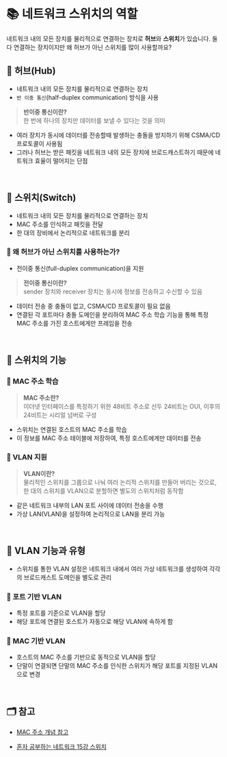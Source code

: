 # 📚 네트워크 스위치의 역할
네트워크 내의 모든 장치를 물리적으로 연결하는 장치로 **허브**와 **스위치**가 있습니다. 둘다 연결하는 장치이지만 왜 허브가 아닌 스위치를 많이 사용할까요?  

## 📖 허브(Hub)
- 네트워크 내의 모든 장치를 물리적으로 연결하는 장치
- `반 이중 통신`(half-duplex communication) 방식을 사용
> **반이중 통신이란?**   
한 번에 하나의 장치만 데이터를 보낼 수 있다는 것을 의미
- 여러 장치가 동시에 데이터를 전송할때 발생하는 충돌을 방지하기 위해 CSMA/CD 프로토콜이 사용됨
- 그러나 허브는 받은 패킷을 네트워크 내의 모든 장치에 브로드캐스트하기 때문에 네트워크 효율이 떨어지는 단점

</br>

## 📖 스위치(Switch)
- 네트워크 내의 모든 장치를 물리적으로 연결하는 장치
- MAC 주소를 인식하고 패킷을 전달
- 한 대의 장비에서 논리적으로 네트워크를 분리

### 📍 왜 허브가 아닌 스위치를 사용하는가?
- 전이중 통신(full-duplex communication)을 지원
> **전이중 통신이란?**   
sender 장치와 receiver 장치는 동시에 정보를 전송하고 수신할 수 있음   
- 데이터 전송 중 충돌이 없고, CSMA/CD 프로토콜이 필요 없음
- 연결된 각 포트마다 충돌 도메인을 분리하여 MAC 주소 학습 기능을 통해 특정 MAC 주소를 가진 호스트에게만 프레임을 전송

</br> 

## 📖 스위치의 기능
### 📍 MAC 주소 학습

> **MAC 주소란?**  
이더넷 인터페이스를 특정하기 위한 48비트 주소로 선두 24비트는 OUI, 이후의 24비트는 시리얼 넘버로 구성
- 스위치는 연결된 호스트의 MAC 주소를 학습
- 이 정보를 MAC 주소 테이블에 저장하여, 특정 호스트에게만 데이터를 전송


### 📍 VLAN 지원
> **VLAN이란?**   
물리적인 스위치를 그룹으로 나눠 여러 논리적 스위치를 만들어 버리는 것으로, 한 대의 스위치를 VLAN으로 분할하면 별도의 스위치처럼 동작함
- 같은 네트워크 내부의 LAN 포트 사이에 데이터 전송을 수행
- 가상 LAN(VLAN)을 설정하여 논리적으로 LAN을 분리 가능 

</br> 

## 📖 VLAN 기능과 유형
- 스위치를 통한 VLAN 설정은 네트워크 내에서 여러 가상 네트워크를 생성하여 각각의 브로드캐스트 도메인을 별도로 관리

### 📍 포트 기반 VLAN
- 특정 포트를 기준으로 VLAN을 할당
- 해당 포트에 연결된 호스트가 자동으로 해당 VLAN에 속하게 함

### 📍 MAC 기반 VLAN
- 호스트의 MAC 주소를 기반으로 동적으로 VLAN을 할당
- 단말이 연결되면 단말의 MAC 주소를 인식한 스위치가 해당 포트를 지정된 VLAN으로 변경


</br>

## 🗂️ 참고
* [MAC 주소 개념 참고](https://louis-j.tistory.com/entry/MAC-Address-MAC-%EC%96%B4%EB%93%9C%EB%A0%88%EC%8A%A4-%EA%B0%9C%EB%85%90-%EC%95%8C%EC%95%84%EB%B3%B4%EA%B8%B0)

* [혼자 공부하는 네트워크 15강 스위치](https://www.youtube.com/watch?v=Q9yiKrR1lWI&list=PLYH7OjNUOWLVwdRF6_QmJVR4cQdMp0SU1&index=16)


